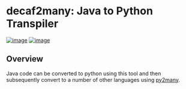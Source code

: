 # decaf2many: Java to Python Transpiler

[![image](https://img.shields.io/pypi/v/decaf2many.svg)](https://pypi.python.org/pypi/decaf2many)
[![image](https://img.shields.io/travis/adsharma/decaf2many.svg)](https://travis-ci.com/adsharma/decaf2many)

## Overview

Java code can be converted to python using this tool and then subsequently convert to a number of
other languages using [py2many](http://github.com/adsharma/py2many).

